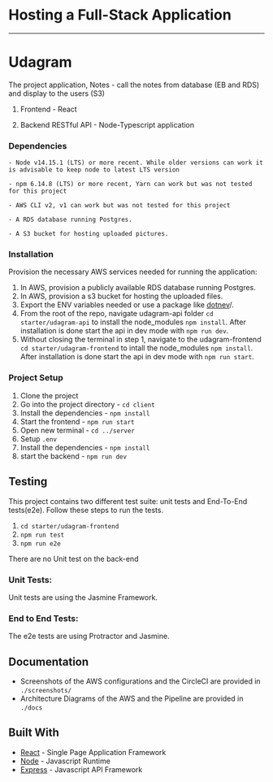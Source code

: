 # Hosting a Full-Stack Application


---



# Udagram

The project application, Notes - call the notes from database (EB and RDS) and display to the users (S3)

1. Frontend - React 

2. Backend RESTful API - Node-Typescript application


### Dependencies

```
- Node v14.15.1 (LTS) or more recent. While older versions can work it is advisable to keep node to latest LTS version

- npm 6.14.8 (LTS) or more recent, Yarn can work but was not tested for this project

- AWS CLI v2, v1 can work but was not tested for this project

- A RDS database running Postgres.

- A S3 bucket for hosting uploaded pictures.

```

### Installation

Provision the necessary AWS services needed for running the application:

1. In AWS, provision a publicly available RDS database running Postgres. <Place holder for link to classroom article>
1. In AWS, provision a s3 bucket for hosting the uploaded files. <Place holder for tlink to classroom article>
1. Export the ENV variables needed or use a package like [dotnev](https://www.npmjs.com/package/dotenv)/.
1. From the root of the repo, navigate udagram-api folder `cd starter/udagram-api` to install the node_modules `npm install`. After installation is done start the api in dev mode with `npm run dev`.
1. Without closing the terminal in step 1, navigate to the udagram-frontend `cd starter/udagram-frontend` to intall the node_modules `npm install`. After installation is done start the api in dev mode with `npm run start`.


### Project Setup

1. Clone the project
2. Go into the project directory - `cd client`
3. Install the dependencies - `npm install`
4. Start the frontend - `npm run start`
5. Open new terminal - `cd ../server`
6. Setup `.env`
7. Install the dependencies - `npm install`
8. start the backend - `npm run dev`


## Testing

This project contains two different test suite: unit tests and End-To-End tests(e2e). Follow these steps to run the tests.

1. `cd starter/udagram-frontend`
1. `npm run test`
1. `npm run e2e`

There are no Unit test on the back-end

### Unit Tests:

Unit tests are using the Jasmine Framework.

### End to End Tests:

The e2e tests are using Protractor and Jasmine.
## Documentation

- Screenshots of the AWS configurations and the CircleCI are provided in `./screenshots/`
- Architecture Diagrams of the AWS and the Pipeline are provided in `./docs`

## Built With

- [React](https://reactjs.org/) - Single Page Application Framework
- [Node](https://nodejs.org) - Javascript Runtime
- [Express](https://expressjs.com/) - Javascript API Framework


